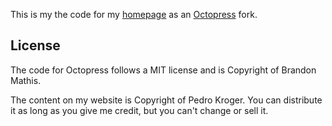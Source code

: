 This is my the code for my [homepage](http://pedrokroger.net) as an
[Octopress](http://octopress.org/) fork.

## License

The code for Octopress follows a MIT license and is Copyright of
Brandon Mathis.

The content on my website is Copyright of Pedro Kroger. You can
distribute it as long as you give me credit, but you can't change or
sell it.
